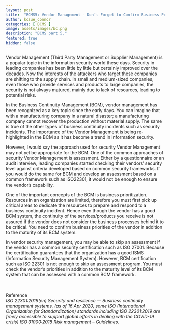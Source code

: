 ```yaml
---
layout: post
title:  "BCMS5: Vendor Management - Don’t Forget to Confirm Business Priority of Your Vendors"
author: kozue_connor
categories: [ BCMS ]
image: assets/images/bc.png
description: "BCMS part 5."
featured: true
hidden: false
---
```


Vendor Management (Third Party Management or Supplier Management) is a popular topic in the information security world these days. Security in leading companies has been little by little but certainly improved over the decades. Now the interests of the attackers who target these companies are shifting to the supply chain. In small and medium-sized companies, even those who provide services and products to large companies, the security is not always matured, mainly due to lack of resources, leading to potential risks.

In the Business Continuity Management (BCM), vendor management has been recognized as a key topic since the early days. You can imagine that with a manufacturing company in a natural disaster; a manufacturing company cannot recover the production without material supply. The same is true of the other types of business continuity incidents such as security incidents. The importance of the Vendor Management is being re-highlighted in the BCM as it has become a trend in information security.

However, I would say the approach used for security Vendor Management may not yet be appropriate for the BCM. One of the common approaches of security Vendor Management is assessment. Either by a questionnaire or an audit interview, leading companies started checking their vendors’ security level against criteria developed based on common security frameworks. If you would do the same for BCM and develop an assessment based on a common framework such as ISO22301, it would not be enough to ensure the vendor’s capability.

One of the important concepts of the BCM is business prioritization. Resources in an organization are limited, therefore you must first pick up critical areas to dedicate the resources to prepare and respond to a business continuity incident. Hence even though the vendor has a good BCM system, the continuity of the services/products you receive is not assured if the vendor does not consider the business processes behind it to be critical. You need to confirm business priorities of the vendor in addition to the maturity of its BCM system.

In vendor security management, you may be able to skip an assessment if the vendor has a common security certification such as ISO 27001. Because the certification guarantees that the organization has a good ISMS (Information Security Management System). However, BCM certification such as ISO 22301 is not enough to skip an assessment program. You must check the vendor’s priorities in addition to the maturity level of its BCM system that can be assessed with a common BCM framework. 

<br><br>
Reference <br>
*ISO 22301:2019(en) Security and resilience — Business continuity management systems. (as of 16 Apr 2020, some ISO (International Organization for Standardization) standards including*
*ISO 22301:2019 are freely accessible to support global efforts in dealing with the COVID-19 crisis)*
*ISO 31000:2018 Risk management – Guidelines.*